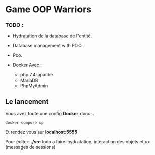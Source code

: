# Game OOP Warriors
### TODO : 
- Hydratation de la database de l'entité.
- Database management with PDO.
- Poo.
- Docker
    Avec :

    -   php:7.4-apache
    -   MariaDB
    -   PhpMyAdmin

## Le lancement

Vous avez toute une config **Docker** donc...

```
docker-compose up
```

Et rendez vous sur **localhost:5555**

Pour éditer: **./src**
todo a faire lhydratation, interaction des objets et ux (messages de sessions)
